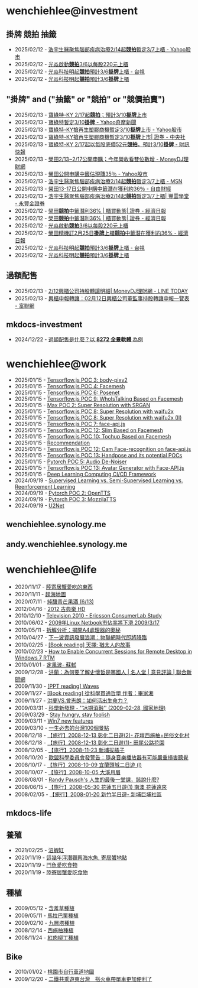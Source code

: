 # wenchiehlee@investment 
## 掛牌 競拍 抽籤 

<!-- _feedinvestment1_ start -->
- 2025/02/12 - [浩宇生醫聚焦腦部疾病治療2/14起<b>競拍</b>暫定3/7上櫃 - Yahoo股市](https://www.google.com/url?rct=j&sa=t&url=https://tw.stock.yahoo.com/news/%25E6%25B5%25A9%25E5%25AE%2587%25E7%2594%259F%25E9%2586%25AB%25E8%2581%259A%25E7%2584%25A6%25E8%2585%25A6%25E9%2583%25A8%25E7%2596%25BE%25E7%2597%2585%25E6%25B2%25BB%25E7%2599%2582-2-14%25E8%25B5%25B7%25E7%25AB%25B6%25E6%258B%258D%25E6%259A%25AB%25E5%25AE%259A3-7%25E4%25B8%258A%25E6%25AB%2583-105003331.html&ct=ga&cd=CAIyIDQxYmVhYTFmNmEwMzBlM2I6Y29tLnR3OnpoLVRXOlRX&usg=AOvVaw3nuYNsWxbUdjs5l1K56rpV)
- 2025/02/12 - [光焱啟動<b>競拍</b>3/6以每股220元上櫃](https://www.google.com/url?rct=j&sa=t&url=https://tw.news.yahoo.com/%25E5%2585%2589%25E7%2584%25B1%25E5%2595%259F%25E5%258B%2595%25E7%25AB%25B6%25E6%258B%258D-3-6%25E4%25BB%25A5%25E6%25AF%258F%25E8%2582%25A1220%25E5%2585%2583%25E4%25B8%258A%25E6%25AB%2583-210614685.html&ct=ga&cd=CAIyIDQxYmVhYTFmNmEwMzBlM2I6Y29tLnR3OnpoLVRXOlRX&usg=AOvVaw2EGSSyFBDawRLAIYJXlsMw)
- 2025/02/12 - [光焱科技明起<b>競拍</b>預計3/6<b>掛牌</b>上櫃 - 台視](https://www.google.com/url?rct=j&sa=t&url=https://www.ttv.com.tw/finance/view/default.asp%3Fi%3D0220251210115CC9F0FD8AF243FAABB44A67E083B56E5B31%26from%3D587&ct=ga&cd=CAIyIDQxYmVhYTFmNmEwMzBlM2I6Y29tLnR3OnpoLVRXOlRX&usg=AOvVaw3wppUkS-lR_NfzCeA63-fC)
- 2025/02/12 - [光焱科技明起<b>競拍</b>預計3/6<b>掛牌</b>上櫃](https://www.google.com/url?rct=j&sa=t&url=https://www.moneydj.com/kmdj/news/newsviewer.aspx%3Fa%3Dcf4ad622-73ab-472b-8e58-ba71b353f45b&ct=ga&cd=CAIyIDQxYmVhYTFmNmEwMzBlM2I6Y29tLnR3OnpoLVRXOlRX&usg=AOvVaw2b_6Dnbi5kMGGYHD4i3Zf0)
<!-- _feedinvestment1_ end -->

## "掛牌" and ("抽籤" or "競拍" or "競價拍賣")

<!-- _feedinvestment1_1_ start -->
- 2025/02/13 - [寶綠特-KY 2/17起<b>競拍</b>；預計3/10<b>掛牌</b>上市](https://www.google.com/url?rct=j&sa=t&url=https://www.moneydj.com/kmdj/news/newsviewer.aspx%3Fa%3De839921d-2640-4d02-a59e-a434c63cf739&ct=ga&cd=CAIyIjQxYmVhYTFmNmEwMzBlM2I6Y29tLnR3OnpoLVRXOlRXOkw&usg=AOvVaw195lZBQ2sS1tslOdSl7NX6)
- 2025/02/13 - [寶綠特暫定3/10<b>掛牌</b> - Yahoo奇摩新聞](https://www.google.com/url?rct=j&sa=t&url=https://tw.news.yahoo.com/%25E5%25AF%25B6%25E7%25B6%25A0%25E7%2589%25B9%25E6%259A%25AB%25E5%25AE%259A3-10%25E6%258E%259B%25E7%2589%258C-124539015.html&ct=ga&cd=CAIyIjQxYmVhYTFmNmEwMzBlM2I6Y29tLnR3OnpoLVRXOlRXOkw&usg=AOvVaw0s9qzQ1Sn7H_ARFLcdgYUy)
- 2025/02/13 - [寶綠特-KY搶再生塑膠商機暫定3/10<b>掛牌</b>上市 - Yahoo股市](https://www.google.com/url?rct=j&sa=t&url=https://tw.stock.yahoo.com/news/%25E5%25AF%25B6%25E7%25B6%25A0%25E7%2589%25B9-ky%25E6%2590%25B6%25E5%2586%258D%25E7%2594%259F%25E5%25A1%2591%25E8%2586%25A0%25E5%2595%2586%25E6%25A9%259F-%25E6%259A%25AB%25E5%25AE%259A3-10%25E6%258E%259B%25E7%2589%258C%25E4%25B8%258A%25E5%25B8%2582-120017937.html&ct=ga&cd=CAIyIjQxYmVhYTFmNmEwMzBlM2I6Y29tLnR3OnpoLVRXOlRXOkw&usg=AOvVaw3Odnb5WavuOLzGlWYkbAuP)
- 2025/02/13 - [寶綠特-KY搶再生塑膠商機暫定3/10<b>掛牌</b>上市| 證券 - 中央社](https://www.google.com/url?rct=j&sa=t&url=http://m.cna.com.tw/news/afe/202502130342.aspx&ct=ga&cd=CAIyIjQxYmVhYTFmNmEwMzBlM2I6Y29tLnR3OnpoLVRXOlRXOkw&usg=AOvVaw2IZXkDkM9-RjJSQl_Tt3PO)
- 2025/02/13 - [寶綠特-KY 2/17起以每股底價52元<b>競拍</b>，預計3/10<b>掛牌</b> - 財訊快報](https://www.google.com/url?rct=j&sa=t&url=http://www.investor.com.tw/onlineNews/NewsContent.asp%3FarticleNo%3D14202502130105&ct=ga&cd=CAIyIjQxYmVhYTFmNmEwMzBlM2I6Y29tLnR3OnpoLVRXOlRXOkw&usg=AOvVaw2euPAmKutryHuU7KVUQNAl)
- 2025/02/13 - [榮田2/13~2/17公開申購；今年營收看雙位數增 - MoneyDJ理財網](https://www.google.com/url?rct=j&sa=t&url=https://www.moneydj.com/kmdj/news/newsviewer.aspx%3Fa%3D61c5c900-d1e1-416c-8e1b-ace690d7be06&ct=ga&cd=CAIyIjQxYmVhYTFmNmEwMzBlM2I6Y29tLnR3OnpoLVRXOlRXOkw&usg=AOvVaw3IezOwi0wCoPgWGqMqNrSm)
- 2025/02/13 - [榮田公開申購中籤估現賺35％ - Yahoo股市](https://www.google.com/url?rct=j&sa=t&url=https://tw.stock.yahoo.com/news/%25E6%25A6%25AE%25E7%2594%25B0%25E5%2585%25AC%25E9%2596%258B%25E7%2594%25B3%25E8%25B3%25BC-%25E4%25B8%25AD%25E7%25B1%25A4%25E4%25BC%25B0%25E7%258F%25BE%25E8%25B3%25BA35-201000363.html&ct=ga&cd=CAIyIjQxYmVhYTFmNmEwMzBlM2I6Y29tLnR3OnpoLVRXOlRXOkw&usg=AOvVaw2Hv3dkb_nAVqz_VAKNESuX)
- 2025/02/13 - [浩宇生醫聚焦腦部疾病治療2/14起<b>競拍</b>暫定3/7上櫃 - MSN](https://www.google.com/url?rct=j&sa=t&url=https://www.msn.com/zh-tw/money/topstories/%25E6%25B5%25A9%25E5%25AE%2587%25E7%2594%259F%25E9%2586%25AB%25E8%2581%259A%25E7%2584%25A6%25E8%2585%25A6%25E9%2583%25A8%25E7%2596%25BE%25E7%2597%2585%25E6%25B2%25BB%25E7%2599%2582-2-14%25E8%25B5%25B7%25E7%25AB%25B6%25E6%258B%258D%25E6%259A%25AB%25E5%25AE%259A3-7%25E4%25B8%258A%25E6%25AB%2583/ar-AA1yT017%3Focid%3Dfinance-verthp-feeds&ct=ga&cd=CAIyIjQxYmVhYTFmNmEwMzBlM2I6Y29tLnR3OnpoLVRXOlRXOkw&usg=AOvVaw3gYMUikBjKacjhiylSyjO5)
- 2025/02/13 - [榮田13-17日公開申購中籤潛在獲利約36％ - 自由財經](https://www.google.com/url?rct=j&sa=t&url=https://ec.ltn.com.tw/article/breakingnews/4948882&ct=ga&cd=CAIyIjQxYmVhYTFmNmEwMzBlM2I6Y29tLnR3OnpoLVRXOlRXOkw&usg=AOvVaw2a0b_KxZQkXwXWpOcxk3wZ)
- 2025/02/13 - [浩宇生醫聚焦腦部疾病治療2/14起<b>競拍</b>暫定3/7上櫃| 豐雲學堂 - 永豐金證券](https://www.google.com/url?rct=j&sa=t&url=https://www.sinotrade.com.tw/richclub/news/67ac863b31c1ba247a87e056&ct=ga&cd=CAIyIjQxYmVhYTFmNmEwMzBlM2I6Y29tLnR3OnpoLVRXOlRXOkw&usg=AOvVaw1Q7ZpQ5z8NVGRpQlh7O3Zz)
- 2025/02/12 - [榮田<b>競拍</b>中籤潛利36% | 櫃買動態| 證券 - 經濟日報](https://www.google.com/url?rct=j&sa=t&url=https://money.udn.com/money/story/11074/8544337&ct=ga&cd=CAIyIjQxYmVhYTFmNmEwMzBlM2I6Y29tLnR3OnpoLVRXOlRXOkw&usg=AOvVaw276kIsTb92Dzv17h6aZfpa)
- 2025/02/12 - [榮田<b>競拍</b>中籤潛利36% | 櫃買動態| 證券 - 經濟日報](https://www.google.com/url?rct=j&sa=t&url=https://money.udn.com/money/amp/story/11074/8544337&ct=ga&cd=CAIyIjQxYmVhYTFmNmEwMzBlM2I6Y29tLnR3OnpoLVRXOlRXOkw&usg=AOvVaw2GKaxUq_YiczHd_DprQ6RQ)
- 2025/02/12 - [光焱啟動<b>競拍</b>3/6以每股220元上櫃](https://www.google.com/url?rct=j&sa=t&url=https://tw.news.yahoo.com/%25E5%2585%2589%25E7%2584%25B1%25E5%2595%259F%25E5%258B%2595%25E7%25AB%25B6%25E6%258B%258D-3-6%25E4%25BB%25A5%25E6%25AF%258F%25E8%2582%25A1220%25E5%2585%2583%25E4%25B8%258A%25E6%25AB%2583-210614685.html&ct=ga&cd=CAIyIjQxYmVhYTFmNmEwMzBlM2I6Y29tLnR3OnpoLVRXOlRXOkw&usg=AOvVaw2EGSSyFBDawRLAIYJXlsMw)
- 2025/02/12 - [榮田精機訂2月25日<b>掛牌</b>上櫃<b>競拍</b>中籤潛在獲利約36% - 經濟日報](https://www.google.com/url?rct=j&sa=t&url=https://money.udn.com/money/story/5612/8543589&ct=ga&cd=CAIyIjQxYmVhYTFmNmEwMzBlM2I6Y29tLnR3OnpoLVRXOlRXOkw&usg=AOvVaw3Bnr824m0QqKj2rmlc7sM5)
- 2025/02/12 - [光焱科技明起<b>競拍</b>預計3/6<b>掛牌</b>上櫃 - 台視](https://www.google.com/url?rct=j&sa=t&url=https://www.ttv.com.tw/finance/view/default.asp%3Fi%3D0220251210115CC9F0FD8AF243FAABB44A67E083B56E5B31%26from%3D587&ct=ga&cd=CAIyIjQxYmVhYTFmNmEwMzBlM2I6Y29tLnR3OnpoLVRXOlRXOkw&usg=AOvVaw3wppUkS-lR_NfzCeA63-fC)
- 2025/02/12 - [光焱科技明起<b>競拍</b>預計3/6<b>掛牌</b>上櫃](https://www.google.com/url?rct=j&sa=t&url=https://www.moneydj.com/kmdj/news/newsviewer.aspx%3Fa%3Dcf4ad622-73ab-472b-8e58-ba71b353f45b&ct=ga&cd=CAIyIjQxYmVhYTFmNmEwMzBlM2I6Y29tLnR3OnpoLVRXOlRXOkw&usg=AOvVaw2b_6Dnbi5kMGGYHD4i3Zf0)
<!-- _feedinvestment1_1_ end -->

## 過額配售 
<!-- _feedinvestment2_ start -->
- 2025/02/13 - [2/12興櫃公司持股轉讓明細| MoneyDJ理財網 - LINE TODAY](https://www.google.com/url?rct=j&sa=t&url=https://today.line.me/tw/v2/article/x2LKqRe&ct=ga&cd=CAIyIDdhMWZmN2RkNDBhZjFjMzk6Y29tLnR3OnpoLVRXOlRX&usg=AOvVaw0XVuUxXMGXgWweyGpdkH4T)
- 2025/02/13 - [興櫃申報轉讓：02月12日興櫃公司董監事持股轉讓申報一覽表 - 富聯網](https://www.google.com/url?rct=j&sa=t&url=https://ww2.money-link.com.tw/RealtimeNews/NewsContent.aspx%3FSN%3D2166613002%26PU%3D0010&ct=ga&cd=CAIyIDdhMWZmN2RkNDBhZjFjMzk6Y29tLnR3OnpoLVRXOlRX&usg=AOvVaw3PPHSt2hjc1LfHjW6Ign_8)
<!-- _feedinvestment2_ end -->

## mkdocs-investment
<!-- _feedinvestment3_ start -->
- 2024/12/22 - [過額配售是什麼？以 **8272 全景軟體** 為例](https://wenchiehlee-investment.github.io/blog/2024/10/%E9%81%8E%E9%A1%8D%E9%85%8D%E5%94%AE%E6%98%AF%E4%BB%80%E9%BA%BC%E4%BB%A5-8272-%E5%85%A8%E6%99%AF%E8%BB%9F%E9%AB%94-%E7%82%BA%E4%BE%8B/)
<!-- _feedinvestment3_ end -->

# wenchiehlee@work
<!-- _feedwork_ start -->
- 2025/01/15 - [Tensorflow.js POC 3: body-pixv2](https://wenchiehlee.github.io/mkdocs/blog/2020/06/tensorflowjs-poc-3-body-pixv2/)
- 2025/01/15 - [Tensorflow.js POC 4: Facemesh](https://wenchiehlee.github.io/mkdocs/blog/2020/06/tensorflowjs-poc-4-facemesh/)
- 2025/01/15 - [Tensorflow.js POC 6: Posenet](https://wenchiehlee.github.io/mkdocs/blog/2020/06/tensorflowjs-poc-6-posenet/)
- 2025/01/15 - [Tensorflow.js POC 9: WhoIsTalking Based on Facemesh](https://wenchiehlee.github.io/mkdocs/blog/2020/06/tensorflowjs-poc-9-whoistalking-based-on-facemesh/)
- 2025/01/15 - [Max POC 2: Super Resolution with SRGAN](https://wenchiehlee.github.io/mkdocs/blog/2020/06/max-poc-2-super-resolution-with-srgan/)
- 2025/01/15 - [Tensorflow.js POC 8: Super Resolution with waifu2x](https://wenchiehlee.github.io/mkdocs/blog/2020/06/tensorflowjs-poc-8-super-resolution-with-waifu2x/)
- 2025/01/15 - [Tensorflow.js POC 8: Super Resolution with waifu2x (II)](https://wenchiehlee.github.io/mkdocs/blog/2020/06/tensorflowjs-poc-8-super-resolution-with-waifu2x-ii/)
- 2025/01/15 - [Tensorflow.js POC 7: face-api.js](https://wenchiehlee.github.io/mkdocs/blog/2020/06/tensorflowjs-poc-7-face-apijs/)
- 2025/01/15 - [Tensorflow.js POC 12: Slim Based on Facemesh](https://wenchiehlee.github.io/mkdocs/blog/2020/07/tensorflowjs-poc-12-slim-based-on-facemesh/)
- 2025/01/15 - [Tensorflow.js POC 10: Tochup Based on Facemesh](https://wenchiehlee.github.io/mkdocs/blog/2020/07/tensorflowjs-poc-10-tochup-based-on-facemesh/)
- 2025/01/15 - [Recommendation](https://wenchiehlee.github.io/mkdocs/blog/2020/08/recommendation/)
- 2025/01/15 - [Tensorflow.js POC 12: Cam Face-recognition on face-api.js](https://wenchiehlee.github.io/mkdocs/blog/2020/06/tensorflowjs-poc-12-cam-face-recognition-on-face-apijs/)
- 2025/01/15 - [Tensorflow.js POC 13: Handpose and its potential POCs](https://wenchiehlee.github.io/mkdocs/blog/2020/08/tensorflowjs-poc-13-handpose-and-its-potential-pocs/)
- 2025/01/15 - [Pytorch POC 5: Audio De-Noiser](https://wenchiehlee.github.io/mkdocs/blog/2020/09/pytorch-poc-5-audio-de-noiser/)
- 2025/01/15 - [Tensorflow.js POC 13: Avatar Generator with Face-API.js](https://wenchiehlee.github.io/mkdocs/blog/2020/09/tensorflowjs-poc-13-avatar-generator-with-face-apijs/)
- 2025/01/15 - [Deep Learning Computing CI/CD Framework](https://wenchiehlee.github.io/mkdocs/blog/2020/08/deep-learning-computing-cicd-framework/)
- 2024/09/19 - [Supervised Learning vs. Semi-Supervised Learning vs. Reenforcement Learning](https://wenchiehlee.github.io/mkdocs/blog/2020/07/supervised-learning-vs-semi-supervised-learning-vs-reenforcement-learning/)
- 2024/09/19 - [Pytorch POC 2: OpenTTS](https://wenchiehlee.github.io/mkdocs/blog/2020/08/pytorch-poc-2-opentts/)
- 2024/09/19 - [Pytorch POC 3: MozzilaTTS](https://wenchiehlee.github.io/mkdocs/blog/2020/08/pytorch-poc-3-mozzilatts/)
- 2024/09/19 - [U2Net](https://wenchiehlee.github.io/mkdocs/blog/2020/09/u2net/)
<!-- _feedwork_ end -->

## wenchiehlee.synology.me
<!-- _feedwork1_ start -->
<!-- _feedwork1_ end -->

## andy.wenchiehlee.synology.me
<!-- _feedwork2_ start -->
<!-- _feedwork2_ end -->

# wenchiehlee@life
<!-- _feedlife_ start -->
- 2020/11/17 - [陸寄居蟹愛吃的東西](https://wenchiehlee1020.medium.com/%E9%99%B8%E5%AF%84%E5%B1%85%E8%9F%B9%E6%84%9B%E5%90%83%E7%9A%84%E6%9D%B1%E8%A5%BF-b56592041d42?source=rss-3f9fbe6f3140------2)
- 2020/11/11 - [趕海地圖](https://wenchiehlee1020.medium.com/%E8%B6%95%E6%B5%B7%E5%9C%B0%E5%9C%96-6a3432ad0ed1?source=rss-3f9fbe6f3140------2)
- 2020/07/11 - [純釀青芒果酒 (6/13)](https://wenchiehlee1020.medium.com/%E7%B4%94%E9%87%80%E9%9D%92%E8%8A%92%E6%9E%9C%E9%85%92-6-13-10296871dcfe?source=rss-3f9fbe6f3140------2)
- 2012/04/16 - [2012 古典樂 HD](http://wenchiehlee.blogspot.com/2012/04/2012-hd_16.html)
- 2010/12/10 - [Television 2010 - Ericsson ConsumerLab Study](http://wenchiehlee.blogspot.com/2010/12/television-2010-ericsson-consumerlab.html)
- 2010/06/02 - [2009年Linux Netbook市佔率將下滑 2009/3/17](http://wenchiehlee.blogspot.com/2010/06/2009linux-netbook-2009317.html)
- 2010/05/11 - [拆解分析：揭開A4處理器的奧秘](http://wenchiehlee.blogspot.com/2010/05/a4.html)
- 2010/04/27 - [下一波資訊發展浪潮：物聯網時代即將降臨](http://wenchiehlee.blogspot.com/2010/04/blog-post.html)
- 2010/02/25 - [[Book reading] 天擇: 猶太人的故事](http://wenchiehlee.blogspot.com/2010/02/book-reading.html)
- 2010/02/23 - [How to Enable Concurrent Sessions for Remote Desktop in Windows 7 RTM](http://wenchiehlee.blogspot.com/2010/02/how-to-enable-concurrent-sessions-for.html)
- 2010/01/01 - [定風波- 蘇軾](http://wenchiehlee.blogspot.com/2009/12/very-good-explanation-from-reference.html)
- 2009/12/28 - [洪蘭：為何要了解史懷哲是哪國人 | 名人堂 | 意見評論 | 聯合新聞網](http://wenchiehlee.blogspot.com/2009/12/blog-post_28.html)
- 2009/11/30 - [[PPT reading] Waves](http://wenchiehlee.blogspot.com/2009/11/ppt-reading-waves.html)
- 2009/11/27 - [[Book reading] 從科學貫通哲學 作者：畢家湘](http://wenchiehlee.blogspot.com/2009/11/blog-post.html)
- 2009/11/27 - [洪蘭VS.曾志朗：如何活出生命力？](http://wenchiehlee.blogspot.com/2009/11/vs.html)
- 2009/03/31 - [科學新發現 - ''冰期消融'' (2009-02-28, 國家地理)](http://wenchiehlee.blogspot.com/2009/03/2009-02-28.html)
- 2009/03/29 - [Stay hungry, stay foolish](http://wenchiehlee.blogspot.com/2009/03/stay-hungry-stay-foolish.html)
- 2009/03/11 - [Win7 new features](http://wenchiehlee.blogspot.com/2009/03/win7-new-features.html)
- 2009/03/10 - [一生必去的台灣100個景點](http://wenchiehlee.blogspot.com/2009/03/100_10.html)
- 2008/12/18 - [【旅行】2008-12-13 彰化二日遊(2)- 花壇西施柚+民俗文化村](http://wenchiehlee.blogspot.com/2008/12/2008-12-13-2.html)
- 2008/12/18 - [【旅行】2008-12-13 彰化二日遊(1)- 田尾公路花園](http://wenchiehlee.blogspot.com/2008/12/2008-12-13.html)
- 2008/12/05 - [【旅行】2008-11-23 新埔拔橘子](http://wenchiehlee.blogspot.com/2008/12/2008-11-23.html)
- 2008/10/20 - [歐盟科學委員會發警告：隨身音樂播放器有可能嚴重損害聽覺](http://wenchiehlee.blogspot.com/2008/10/blog-post.html)
- 2008/10/17 - [【旅行】2008-10-09 宜蘭頭城二日遊 (I)](http://wenchiehlee.blogspot.com/2008/10/2008-10-09-i.html)
- 2008/10/07 - [【旅行】2008-10-05 大溪月眉](http://wenchiehlee.blogspot.com/2008/10/2008-10-05.html)
- 2008/08/01 - [Randy Pausch's 人生的最後一堂課，該說什麼?](http://wenchiehlee.blogspot.com/2008/07/randy-pauschs.html)
- 2008/06/15 - [【旅行】2008-05-30 花蓮五日遊(1) 南澳 花蓮遠來](http://wenchiehlee.blogspot.com/2008/06/2008-05-30-1.html)
- 2008/02/05 - [【旅行】2008-01-20 新竹半日遊- 新埔巨埔社區](http://wenchiehlee.blogspot.com/2008/02/2008-01-20.html)
<!-- _feedlife_ end -->

## mkdocs-life
<!-- _feedlife4_ start -->
<!-- _feedlife4_ end -->

## 養殖
<!-- _feedlife1_ start -->
- 2021/02/25 - [沼蝦缸](https://wenchiehlee.wordpress.com/2021/02/25/%e6%b2%bc%e8%9d%a6%e7%bc%b8/)
- 2020/11/19 - [這幾年浮潛觀察海水魚, 寄居蟹地點](https://wenchiehlee.wordpress.com/2020/11/19/%e9%80%99%e5%b9%be%e5%b9%b4%e6%b5%ae%e6%bd%9b%e8%a7%80%e5%af%9f%e6%b5%b7%e6%b0%b4%e9%ad%9a-%e5%af%84%e5%b1%85%e8%9f%b9%e5%9c%b0%e9%bb%9e/)
- 2020/11/19 - [鬥魚愛吃食物](https://wenchiehlee.wordpress.com/2020/11/19/%e9%ac%a5%e9%ad%9a%e6%84%9b%e5%90%83%e9%a3%9f%e7%89%a9/)
- 2020/11/19 - [陸寄居蟹愛吃食物](https://wenchiehlee.wordpress.com/2020/11/19/%e9%99%b8%e5%af%84%e5%b1%85%e8%9f%b9%e6%84%9b%e5%90%83%e9%a3%9f%e7%89%a9/)
<!-- _feedlife1_ end -->

## 種植
<!-- _feedlife2_ start -->
- 2009/05/12 - [含羞草種植](https://wenflower.blogspot.com/2009/05/blog-post_12.html)
- 2009/05/11 - [馬拉巴栗種植](https://wenflower.blogspot.com/2009/05/blog-post.html)
- 2009/02/10 - [九層塔種植](https://wenflower.blogspot.com/2009/02/test.html)
- 2008/12/14 - [西施柚種植](https://wenflower.blogspot.com/2009/01/2008-12-13.html)
- 2008/11/24 - [紅肉柳丁種植](https://wenflower.blogspot.com/2009/01/blog-post.html)
<!-- _feedlife2_ end -->

## Bike
<!-- _feedlife3_ start -->
- 2010/01/02 - [桃園市自行車道地圖](https://wenbike.blogspot.com/2010/01/blog-post.html)
- 2009/12/20 - [二鐵共乘遊東台灣　搭火車帶單車更加便利了](https://wenbike.blogspot.com/2009/12/blog-post.html)
<!-- _feedlife3_ end -->
